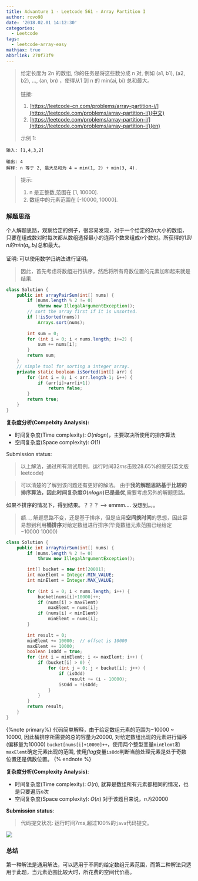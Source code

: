 ```yaml
---
title: Advanture 1 - Leetcode 561 - Array Partition I
author: rovo98
date: '2018.02.01 14:12:30'
categories:
  - Leetcode
tags:
  - leetcode-array-easy
mathjax: true
abbrlink: 270f73f9
---
```



> 给定长度为 2n 的数组, 你的任务是将这些数分成 n 对, 例如 (a1, b1), (a2, b2), ..., (an, bn) ，使得从1 到 n 的 min(ai, bi) 总和最大。<br /><br />
> 链接:
> 1. [https://leetcode-cn.com/problems/array-partition-i/](https://leetcode.com/problems/array-partition-i/)(中文)
> 2. [https://leetcode.com/problems/array-partition-i/](https://leetcode.com/problems/array-partition-i/)(en)
> 
> 示例 1:


```
输入: [1,4,3,2]

输出: 4
解释: n 等于 2, 最大总和为 4 = min(1, 2) + min(3, 4).
```
> 提示:
> 1. n 是正整数,范围在 [1, 10000].
> 2. 数组中的元素范围在 [-10000, 10000].

<!-- more -->

### 解题思路

个人解题思路，观察给定的例子，很容易发现，对于一个给定的$2n$大小的数组，只要在组成数对时每次都从数组选择最小的连两个数来组成$n$个数对。所获得的$1到n的min(a_i,b_i)$总和最大。

证明: 可以使用数学归纳法进行证明。

> 因此，首先考虑将数组进行排序，然后将所有奇数位置的元素加和起来就是结果.

```java
class Solution {
	public int arrayPairSum(int[] nums) {
        if (nums.length % 2 != 0)
            throw new IllegalArgumentException();
        // sort the array first if it is unsorted.
        if (!isSorted(nums))
            Arrays.sort(nums);
        
        int sum = 0;
        for (int i = 0; i < nums.length; i+=2) {
            sum += nums[i];
        }
        return sum;
    }
    // simple tool for sorting a integer array.
    private static boolean isSorted(int[] arr) {
        for (int i = 0; i < arr.length-1; i++) {
            if (arr[i]>arr[i+1])
                return false;
        }
        return true;
    }
}
```

**复杂度分析(Compelxity Analysis):**
- 时间复杂度(Time complexity): $O(nlogn)$，主要取决所使用的排序算法
- 空间复杂度(Space complexity): $O(1)$

Submission status:
> 以上解法，通过所有测试用例，运行时间$32 ms$击败$28.65$%的提交(英文版leetcode)

> 可以清楚的了解到该问题还有更好的解法。
> 由于**我的解题思路基于比较的排序算法，因此时间复杂度$O(nlogn)$已是最优**,需要考虑另外的解题思路。

如果不排序的情况下，得到结果。？？？ --> emmm.... 没想到。。。


> 额..., 解题思路不变，还是基于排序，但是应用**空间换时间**的思想，因此容易想到利用**桶排序**对给定数组进行排序(毕竟数组元素范围已经给定$-10000 ~ 10000$)


```java
class Solution {
    public int arrayPairSum(int[] nums) {
        if (nums.length % 2 != 0)
            throw new IllegalArgumentException();

        int[] bucket = new int[20001];
        int maxElemt = Integer.MIN_VALUE;
        int minElemt = Integer.MAX_VALUE;
        
        for (int i = 0; i < nums.length; i++) {
            bucket[nums[i]+10000]++;
            if (nums[i] > maxElemt)
                maxElemt = nums[i];
            if (nums[i] < minElemt)
                minElemt = nums[i];
        }
        
        int result = 0;
        minElemt += 10000;  // offset is 10000
        maxElemt += 10000;
        boolean isOdd = true;
        for (int i = minElemt; i <= maxElemt; i++) {
            if (bucket[i] > 0) {
                for (int j = 0; j < bucket[i]; j++) {
                    if (isOdd)
                        result += (i - 10000);
                    isOdd = !isOdd;
                }
            }
        }
        return result;
    }
}
```

{%note primary%}
代码简单解释，由于给定数组元素的范围为$-10000$ ~ $10000$, 因此桶排序所需要的总的容量为$20000$, 对给定数组出现的元素进行偏移(偏移量为$10000$)
``bucket[nums[i]+10000]++``，使用两个整型变量``minElemt``和``maxElemt``确定元素出现的范围, 使用*flag*变量``isOdd``判断当前处理元素是处于奇数位置还是偶数位置。
{% endnote %}

**复杂度分析(Complexity Analysis)**:
- 时间复杂度(Time complexity): $O(n)$, 就算是数组所有元素都相同的情况，也是只要遍历$n$次
- 空间复杂度(Space complexity): $O(n)$ 对于该题目来说，$n为20000$

**Submission status**:

> 代码提交状况: 运行时间$7 ms$,超过$100$%的``java``代码提交。

![](leetcode-561-2.png)

### 总结

第一种解法是通用解法，可以适用于不同的给定数组元素范围，而第二种解法只适用于此题，当元素范围比较大时，所花费的空间代价高。
